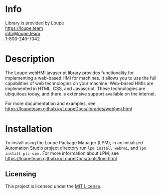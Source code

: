 # Info
Library is provided by Loupe  
https://loupe.team  
info@loupe.team  
1-800-240-7042  

# Description
The Loupe webHMI javascript library provides functionality for implementing a web-based HMI for machines. It allows you to use the full capabilities of web technologies on your machine. Web-based HMIs are implemented in HTML, CSS, and Javascript. These technologies are ubiquitous today, and there is extensive support available on the internet.

For more documentation and examples, see https://loupeteam.github.io/LoupeDocs/libraries/webhmi.html

# Installation
To install using the Loupe Package Manager (LPM), in an initialized Automation Studio project directory run `lpm install webhmi`, and `lpm install plc-sim` . For more information about LPM, see https://loupeteam.github.io/LoupeDocs/tools/lpm.html

## Licensing

This project is licensed under the [MIT License](LICENSE).
